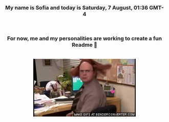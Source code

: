 


<div align="center">
<h3 >My name is Sofia and today is Saturday, 7 August, 01:36 GMT-4</h3><br>
<h3 >For now, me and my personalities are working to create a fun Readme 👋
</h3><br>
<img src='img/dwight.gif' alt='working...'/>
</div>
